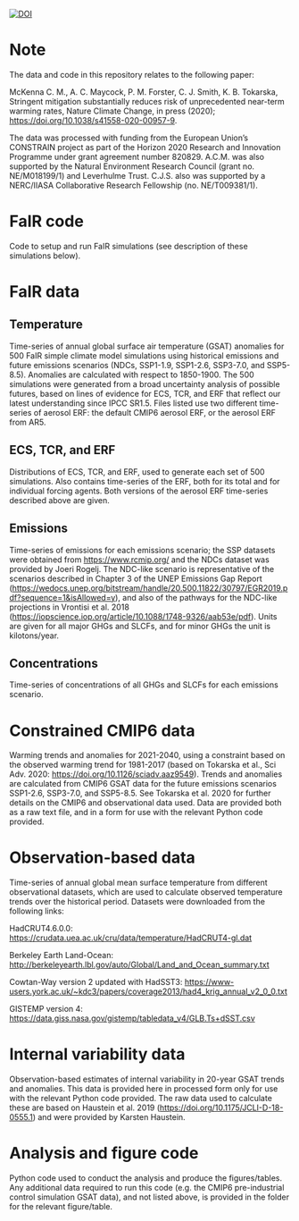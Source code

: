 [![DOI](https://zenodo.org/badge/257904489.svg)](https://zenodo.org/badge/latestdoi/257904489)


# Note

The data and code in this repository relates to the following paper:

McKenna C. M., A. C. Maycock, P. M. Forster, C. J. Smith, K. B. Tokarska, Stringent mitigation substantially reduces risk of unprecedented near-term warming rates, Nature Climate Change, in press (2020); https://doi.org/10.1038/s41558-020-00957-9.

The data was processed with funding from the European Union’s CONSTRAIN project as part of the Horizon 2020 Research and Innovation Programme under grant agreement number 820829. A.C.M. was also supported by the Natural Environment Research Council (grant no. NE/M018199/1) and Leverhulme Trust. C.J.S. also was supported by a NERC/IIASA Collaborative Research Fellowship (no. NE/T009381/1).


# FaIR code

Code to setup and run FaIR simulations (see description of these simulations below).


# FaIR data

## Temperature
Time-series of annual global surface air temperature (GSAT) anomalies for 500 FaIR simple climate model simulations using historical emissions and future emissions scenarios (NDCs, SSP1-1.9, SSP1-2.6, SSP3-7.0, and SSP5-8.5). Anomalies are calculated with respect to 1850-1900. The 500 simulations were generated from a broad uncertainty analysis of possible futures, based on lines of evidence for ECS, TCR, and ERF that reflect our latest understanding since IPCC SR1.5. Files listed use two different time-series of aerosol ERF: the default CMIP6 aerosol ERF, or the aerosol ERF from AR5.

## ECS, TCR, and ERF
Distributions of ECS, TCR, and ERF, used to generate each set of 500 simulations. Also contains time-series of the ERF, both for its total and for individual forcing agents. Both versions of the aerosol ERF time-series described above are given.

## Emissions
Time-series of emissions for each emissions scenario; the SSP datasets were obtained from https://www.rcmip.org/ and the NDCs dataset was provided by Joeri Rogelj. The NDC-like scenario is representative of the scenarios described in Chapter 3 of the UNEP Emissions Gap Report (https://wedocs.unep.org/bitstream/handle/20.500.11822/30797/EGR2019.pdf?sequence=1&isAllowed=y), and also of the pathways for the NDC-like projections in Vrontisi et al. 2018 (https://iopscience.iop.org/article/10.1088/1748-9326/aab53e/pdf). Units are given for all major GHGs and SLCFs, and for minor GHGs the unit is kilotons/year.

## Concentrations
Time-series of concentrations of all GHGs and SLCFs for each emissions scenario. 


# Constrained CMIP6 data

Warming trends and anomalies for 2021-2040, using a constraint based on the observed warming trend for 1981-2017 (based on Tokarska et al., Sci Adv. 2020: https://doi.org/10.1126/sciadv.aaz9549). Trends and anomalies are calculated from CMIP6 GSAT data for the future emissions scenarios SSP1-2.6, SSP3-7.0, and SSP5-8.5. See Tokarska et al. 2020 for further details on the CMIP6 and observational data used. Data are provided both as a raw text file, and in a form for use with the relevant Python code provided.


# Observation-based data

Time-series of annual global mean surface temperature from different observational datasets, which are used to calculate observed temperature trends over the historical period. Datasets were downloaded from the following links:   

HadCRUT4.6.0.0: https://crudata.uea.ac.uk/cru/data/temperature/HadCRUT4-gl.dat

Berkeley Earth Land-Ocean: http://berkeleyearth.lbl.gov/auto/Global/Land_and_Ocean_summary.txt

Cowtan-Way version 2 updated with HadSST3: https://www-users.york.ac.uk/~kdc3/papers/coverage2013/had4_krig_annual_v2_0_0.txt

GISTEMP version 4: https://data.giss.nasa.gov/gistemp/tabledata_v4/GLB.Ts+dSST.csv


# Internal variability data

Observation-based estimates of internal variability in 20-year GSAT trends and anomalies. This data is provided here in processed form only for use with the relevant Python code provided. The raw data used to calculate these are based on Haustein et al. 2019 (https://doi.org/10.1175/JCLI-D-18-0555.1) and were provided by Karsten Haustein. 


# Analysis and figure code

Python code used to conduct the analysis and produce the figures/tables. Any additional data required to run this code (e.g. the CMIP6 pre-industrial control simulation GSAT data), and not listed above, is provided in the folder for the relevant figure/table.






